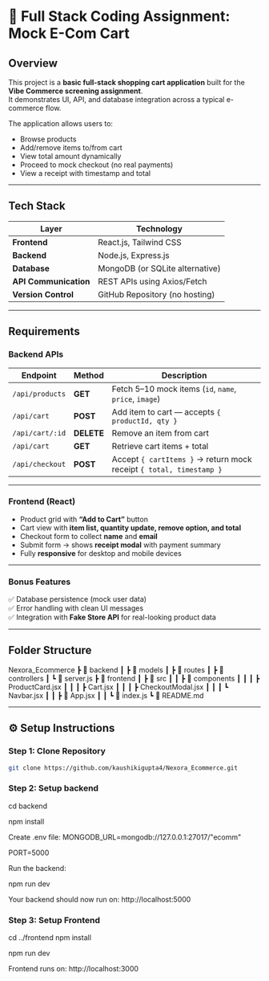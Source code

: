 # 🛒 Full Stack Coding Assignment: Mock E-Com Cart

##  Overview
This project is a **basic full-stack shopping cart application** built for the **Vibe Commerce screening assignment**.  
It demonstrates UI, API, and database integration across a typical e-commerce flow.

The application allows users to:
- Browse products
- Add/remove items to/from cart
- View total amount dynamically
- Proceed to mock checkout (no real payments)
- View a receipt with timestamp and total

---

##  Tech Stack

| Layer | Technology |
|-------|-------------|
| **Frontend** | React.js, Tailwind CSS |
| **Backend** | Node.js, Express.js |
| **Database** | MongoDB (or SQLite alternative) |
| **API Communication** | REST APIs using Axios/Fetch |
| **Version Control** | GitHub Repository (no hosting) |

---

## Requirements

### Backend APIs

| Endpoint | Method | Description |
|-----------|---------|-------------|
| `/api/products` | **GET** | Fetch 5–10 mock items (`id`, `name`, `price`, `image`) |
| `/api/cart` | **POST** | Add item to cart — accepts `{ productId, qty }` |
| `/api/cart/:id` | **DELETE** | Remove an item from cart |
| `/api/cart` | **GET** | Retrieve cart items + total |
| `/api/checkout` | **POST** | Accept `{ cartItems }` → return mock receipt `{ total, timestamp }` |

---

### Frontend (React)
- Product grid with **“Add to Cart”** button  
- Cart view with **item list, quantity update, remove option, and total**  
- Checkout form to collect **name** and **email**  
- Submit form → shows **receipt modal** with payment summary  
- Fully **responsive** for desktop and mobile devices

---

###  Bonus Features
✅ Database persistence (mock user data)  
✅ Error handling with clean UI messages  
✅ Integration with **Fake Store API** for real-looking product data  

---

##  Folder Structure

Nexora_Ecommerce
┣ 📁 backend
┃ ┣ 📁 models
┃ ┣ 📁 routes
┃ ┣ 📁 controllers
┃ ┗ 📄 server.js
┣ 📁 frontend
┃ ┣ 📁 src
┃ ┃ ┣ 📁 components
┃ ┃ ┃ ┣ ProductCard.jsx
┃ ┃ ┃ ┣ Cart.jsx
┃ ┃ ┃ ┣ CheckoutModal.jsx
┃ ┃ ┃ ┗ Navbar.jsx
┃ ┃ ┣ 📄 App.jsx
┃ ┃ ┗ 📄 index.js
┗ 📄 README.md

---

## ⚙️ Setup Instructions

###  Step 1: Clone Repository
```bash
git clone https://github.com/kaushikigupta4/Nexora_Ecommerce.git
```
### Step 2: Setup backend
cd backend

npm install

Create .env file:
MONGODB_URL=mongodb://127.0.0.1:27017/"ecomm"

PORT=5000

Run the backend:

npm run dev

Your backend should now run on:
 http://localhost:5000

### Step 3: Setup Frontend
cd ../frontend
npm install

npm run dev

Frontend runs on:
http://localhost:3000


